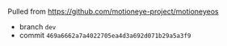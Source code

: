 Pulled from https://github.com/motioneye-project/motioneyeos
- branch `dev`
- commit `469a6662a7a4022705ea4d3a692d071b29a5a3f9`